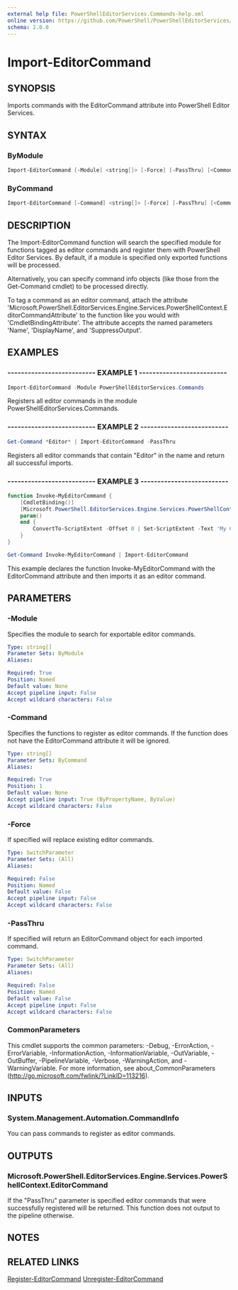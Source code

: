 ```yaml
---
external help file: PowerShellEditorServices.Commands-help.xml
online version: https://github.com/PowerShell/PowerShellEditorServices/tree/master/module/docs/Import-EditorCommand.md
schema: 2.0.0
---
```


# Import-EditorCommand

## SYNOPSIS

Imports commands with the EditorCommand attribute into PowerShell Editor Services.

## SYNTAX

### ByModule

```powershell
Import-EditorCommand [-Module] <string[]> [-Force] [-PassThru] [<CommonParameters>]
```

### ByCommand

```powershell
Import-EditorCommand [-Command] <string[]> [-Force] [-PassThru] [<CommonParameters>]
```

## DESCRIPTION

The Import-EditorCommand function will search the specified module for functions tagged as editor commands and register them with PowerShell Editor Services. By default, if a module is specified only exported functions will be processed.

Alternatively, you can specify command info objects (like those from the Get-Command cmdlet) to be processed directly.

To tag a command as an editor command, attach the attribute 'Microsoft.PowerShell.EditorServices.Engine.Services.PowerShellContext.EditorCommandAttribute' to the function like you would with 'CmdletBindingAttribute'.  The attribute accepts the named parameters 'Name', 'DisplayName', and 'SuppressOutput'.

## EXAMPLES

### -------------------------- EXAMPLE 1 --------------------------

```powershell
Import-EditorCommand -Module PowerShellEditorServices.Commands
```

Registers all editor commands in the module PowerShellEditorServices.Commands.

### -------------------------- EXAMPLE 2 --------------------------

```powershell
Get-Command *Editor* | Import-EditorCommand -PassThru
```

Registers all editor commands that contain "Editor" in the name and return all successful imports.

### -------------------------- EXAMPLE 3 --------------------------

```powershell
function Invoke-MyEditorCommand {
    [CmdletBinding()]
    [Microsoft.PowerShell.EditorServices.Engine.Services.PowerShellContext.EditorCommand(DisplayName='My Command', SuppressOutput)]
    param()
    end {
        ConvertTo-ScriptExtent -Offset 0 | Set-ScriptExtent -Text 'My Command!'
    }
}

Get-Command Invoke-MyEditorCommand | Import-EditorCommand
```

This example declares the function Invoke-MyEditorCommand with the EditorCommand attribute and then imports it as an editor command.

## PARAMETERS

### -Module

Specifies the module to search for exportable editor commands.

```yaml
Type: string[]
Parameter Sets: ByModule
Aliases:

Required: True
Position: Named
Default value: None
Accept pipeline input: False
Accept wildcard characters: False
```

### -Command

Specifies the functions to register as editor commands. If the function does not have the EditorCommand attribute it will be ignored.

```yaml
Type: string[]
Parameter Sets: ByCommand
Aliases:

Required: True
Position: 1
Default value: None
Accept pipeline input: True (ByPropertyName, ByValue)
Accept wildcard characters: False
```

### -Force

If specified will replace existing editor commands.

```yaml
Type: SwitchParameter
Parameter Sets: (All)
Aliases:

Required: False
Position: Named
Default value: False
Accept pipeline input: False
Accept wildcard characters: False
```

### -PassThru

If specified will return an EditorCommand object for each imported command.

```yaml
Type: SwitchParameter
Parameter Sets: (All)
Aliases:

Required: False
Position: Named
Default value: False
Accept pipeline input: False
Accept wildcard characters: False
```

### CommonParameters

This cmdlet supports the common parameters: -Debug, -ErrorAction, -ErrorVariable, -InformationAction, -InformationVariable, -OutVariable, -OutBuffer, -PipelineVariable, -Verbose, -WarningAction, and -WarningVariable. For more information, see about_CommonParameters (http://go.microsoft.com/fwlink/?LinkID=113216).

## INPUTS

### System.Management.Automation.CommandInfo

You can pass commands to register as editor commands.

## OUTPUTS

### Microsoft.PowerShell.EditorServices.Engine.Services.PowerShellContext.EditorCommand

If the "PassThru" parameter is specified editor commands that were successfully registered
will be returned.  This function does not output to the pipeline otherwise.

## NOTES

## RELATED LINKS

[Register-EditorCommand](Register-EditorCommand.md)
[Unregister-EditorCommand](Unregister-EditorCommand.md)
